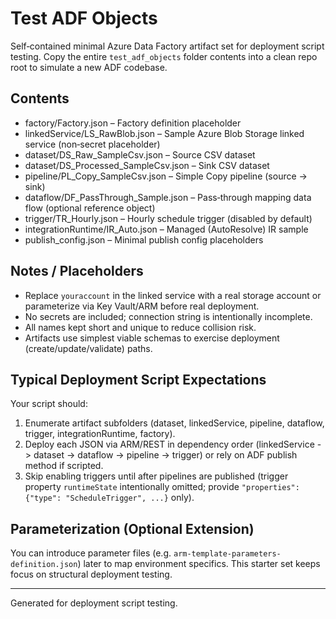 # Test ADF Objects

Self‑contained minimal Azure Data Factory artifact set for deployment script testing. Copy the entire `test_adf_objects` folder contents into a clean repo root to simulate a new ADF codebase.

## Contents

- factory/Factory.json – Factory definition placeholder
- linkedService/LS_RawBlob.json – Sample Azure Blob Storage linked service (non‑secret placeholder)
- dataset/DS_Raw_SampleCsv.json – Source CSV dataset
- dataset/DS_Processed_SampleCsv.json – Sink CSV dataset
- pipeline/PL_Copy_SampleCsv.json – Simple Copy pipeline (source -> sink)
- dataflow/DF_PassThrough_Sample.json – Pass‑through mapping data flow (optional reference object)
- trigger/TR_Hourly.json – Hourly schedule trigger (disabled by default)
- integrationRuntime/IR_Auto.json – Managed (AutoResolve) IR sample
- publish_config.json – Minimal publish config placeholders

## Notes / Placeholders

- Replace `youraccount` in the linked service with a real storage account or parameterize via Key Vault/ARM before real deployment.
- No secrets are included; connection string is intentionally incomplete.
- All names kept short and unique to reduce collision risk.
- Artifacts use simplest viable schemas to exercise deployment (create/update/validate) paths.

## Typical Deployment Script Expectations

Your script should:

1. Enumerate artifact subfolders (dataset, linkedService, pipeline, dataflow, trigger, integrationRuntime, factory).
2. Deploy each JSON via ARM/REST in dependency order (linkedService -> dataset -> dataflow -> pipeline -> trigger) or rely on ADF publish method if scripted.
3. Skip enabling triggers until after pipelines are published (trigger property `runtimeState` intentionally omitted; provide `"properties": {"type": "ScheduleTrigger", ...}` only).

## Parameterization (Optional Extension)

You can introduce parameter files (e.g. `arm-template-parameters-definition.json`) later to map environment specifics. This starter set keeps focus on structural deployment testing.

---
Generated for deployment script testing.
